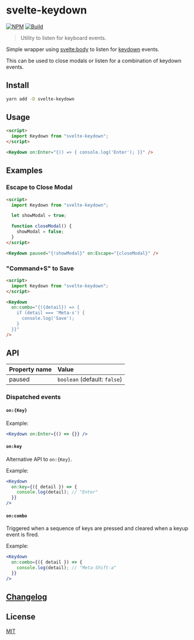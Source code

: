 # svelte-keydown

[![NPM][npm]][npm-url]
[![Build][build]][build-badge]

> Utility to listen for keyboard events.

Simple wrapper using [svelte:body](https://svelte.dev/docs#svelte_body) to listen for [keydown](https://developer.mozilla.org/en-US/docs/Web/API/Document/keydown_event) events.

This can be used to close modals or listen for a combination of keydown events.

## Install

```bash
yarn add -D svelte-keydown
```

## Usage

```html
<script>
  import Keydown from "svelte-keydown";
</script>

<Keydown on:Enter="{() => { console.log('Enter'); }}" />
```

## Examples

### Escape to Close Modal

```html
<script>
  import Keydown from "svelte-keydown";

  let showModal = true;

  function closeModal() {
    showModal = false;
  }
</script>

<Keydown paused="{!showModal}" on:Escape="{closeModal}" />
```

### "Command+S" to Save

```html
<script>
  import Keydown from "svelte-keydown";
</script>

<Keydown
  on:combo="{({detail}) => {
    if (detail === 'Meta-s') {
      console.log('Save');
    }
  }}"
/>
```

## API

| Property name | Value                        |
| :------------ | :--------------------------- |
| paused        | `boolean` (default: `false`) |

### Dispatched events

#### `on:{Key}`

Example:

```jsx
<Keydown on:Enter={() => {}} />
```

#### `on:key`

Alternative API to `on:{Key}`.

Example:

```jsx
<Keydown
  on:key={({ detail }) => {
    console.log(detail); // "Enter"
  }}
/>
```

#### `on:combo`

Triggered when a sequence of keys are pressed and cleared when a keyup event is fired.

Example:

```jsx
<Keydown
  on:combo={({ detail }) => {
    console.log(detail); // "Meta-Shift-a"
  }}
/>
```

## [Changelog](CHANGELOG.md)

## License

[MIT](LICENSE)

[npm]: https://img.shields.io/npm/v/svelte-keydown.svg?color=blue
[npm-url]: https://npmjs.com/package/svelte-keydown
[build]: https://travis-ci.com/metonym/svelte-keydown.svg?branch=master
[build-badge]: https://travis-ci.com/metonym/svelte-keydown
